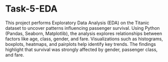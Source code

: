 # Task-5-EDA

This project performs Exploratory Data Analysis (EDA) on the Titanic dataset to uncover patterns influencing passenger survival. Using Python (Pandas, Seaborn, Matplotlib), the analysis explores relationships between factors like age, class, gender, and fare. Visualizations such as histograms, boxplots, heatmaps, and pairplots help identify key trends. The findings highlight that survival was strongly affected by gender, passenger class, and fare.
